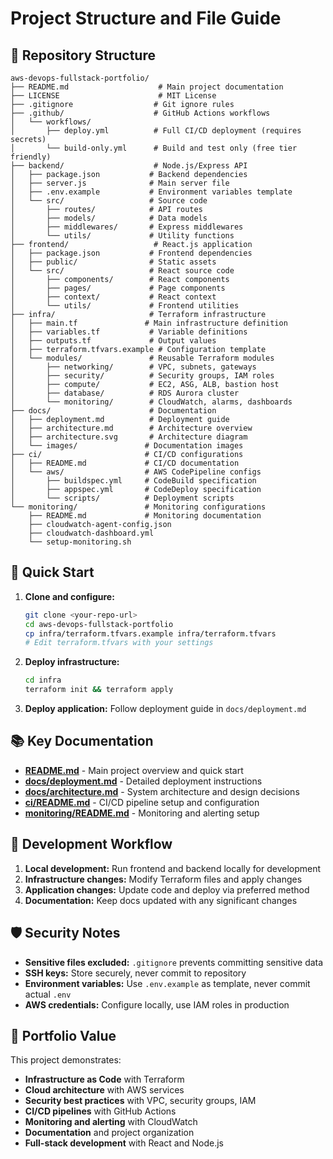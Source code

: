 # Project Structure and File Guide

## 📁 Repository Structure

```
aws-devops-fullstack-portfolio/
├── README.md                    # Main project documentation
├── LICENSE                      # MIT License
├── .gitignore                  # Git ignore rules
├── .github/                    # GitHub Actions workflows
│   └── workflows/
│       ├── deploy.yml          # Full CI/CD deployment (requires secrets)
│       └── build-only.yml      # Build and test only (free tier friendly)
├── backend/                    # Node.js/Express API
│   ├── package.json           # Backend dependencies
│   ├── server.js              # Main server file
│   ├── .env.example           # Environment variables template
│   └── src/                   # Source code
│       ├── routes/            # API routes
│       ├── models/            # Data models
│       ├── middlewares/       # Express middlewares
│       └── utils/             # Utility functions
├── frontend/                   # React.js application
│   ├── package.json           # Frontend dependencies
│   ├── public/                # Static assets
│   └── src/                   # React source code
│       ├── components/        # React components
│       ├── pages/             # Page components
│       ├── context/           # React context
│       └── utils/             # Frontend utilities
├── infra/                     # Terraform infrastructure
│   ├── main.tf               # Main infrastructure definition
│   ├── variables.tf           # Variable definitions
│   ├── outputs.tf             # Output values
│   ├── terraform.tfvars.example # Configuration template
│   └── modules/               # Reusable Terraform modules
│       ├── networking/        # VPC, subnets, gateways
│       ├── security/          # Security groups, IAM roles
│       ├── compute/           # EC2, ASG, ALB, bastion host
│       ├── database/          # RDS Aurora cluster
│       └── monitoring/        # CloudWatch, alarms, dashboards
├── docs/                      # Documentation
│   ├── deployment.md          # Deployment guide
│   ├── architecture.md        # Architecture overview
│   ├── architecture.svg       # Architecture diagram
│   └── images/               # Documentation images
├── ci/                       # CI/CD configurations
│   ├── README.md             # CI/CD documentation
│   └── aws/                  # AWS CodePipeline configs
│       ├── buildspec.yml     # CodeBuild specification
│       ├── appspec.yml       # CodeDeploy specification
│       └── scripts/          # Deployment scripts
└── monitoring/               # Monitoring configurations
    ├── README.md             # Monitoring documentation
    ├── cloudwatch-agent-config.json
    ├── cloudwatch-dashboard.yml
    └── setup-monitoring.sh
```

## 🚀 Quick Start

1. **Clone and configure:**
   ```bash
   git clone <your-repo-url>
   cd aws-devops-fullstack-portfolio
   cp infra/terraform.tfvars.example infra/terraform.tfvars
   # Edit terraform.tfvars with your settings
   ```

2. **Deploy infrastructure:**
   ```bash
   cd infra
   terraform init && terraform apply
   ```

3. **Deploy application:**
   Follow deployment guide in `docs/deployment.md`

## 📚 Key Documentation

- **[README.md](README.md)** - Main project overview and quick start
- **[docs/deployment.md](docs/deployment.md)** - Detailed deployment instructions
- **[docs/architecture.md](docs/architecture.md)** - System architecture and design decisions
- **[ci/README.md](ci/README.md)** - CI/CD pipeline setup and configuration
- **[monitoring/README.md](monitoring/README.md)** - Monitoring and alerting setup

## 🔧 Development Workflow

1. **Local development:** Run frontend and backend locally for development
2. **Infrastructure changes:** Modify Terraform files and apply changes
3. **Application changes:** Update code and deploy via preferred method
4. **Documentation:** Keep docs updated with any significant changes

## 🛡️ Security Notes

- **Sensitive files excluded:** `.gitignore` prevents committing sensitive data
- **SSH keys:** Store securely, never commit to repository
- **Environment variables:** Use `.env.example` as template, never commit actual `.env`
- **AWS credentials:** Configure locally, use IAM roles in production

## 📖 Portfolio Value

This project demonstrates:
- **Infrastructure as Code** with Terraform
- **Cloud architecture** with AWS services
- **Security best practices** with VPC, security groups, IAM
- **CI/CD pipelines** with GitHub Actions
- **Monitoring and alerting** with CloudWatch
- **Documentation** and project organization
- **Full-stack development** with React and Node.js
